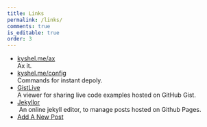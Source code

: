 ```yaml
---
title: Links
permalink: /links/
comments: true
is_editable: true
order: 3
---
```


- [kyshel.me/ax](http://kyshel.me/ax)     
  Ax it.
- [kyshel.me/config](http://kyshel.me/config)    
  Commands for instant depoly.
- [GistLive](http://kyshel.me/GistLive)    
  A viewer for sharing live code examples hosted on GitHub Gist.
- [Jekyllor](http://kyshel.me/jekyllor)    
  An online jekyll editor, to manage posts hosted on Github Pages. 
- [Add A New Post](https://github.com/kyshel/kyshel.github.io/new/master/_posts)

